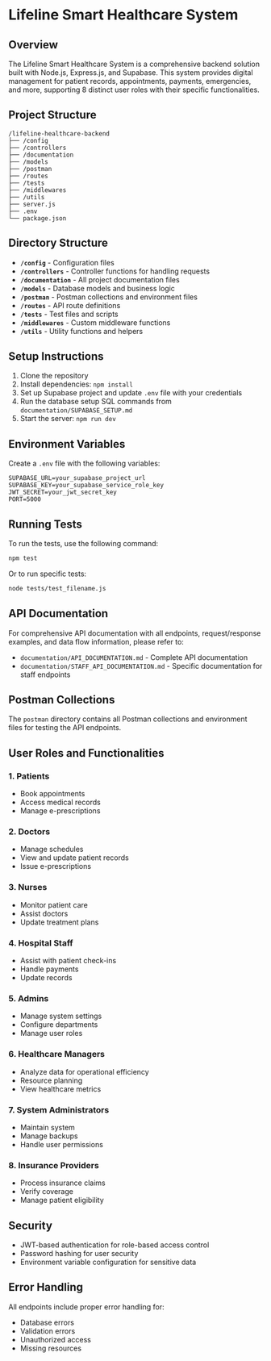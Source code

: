 # Lifeline Smart Healthcare System

## Overview

The Lifeline Smart Healthcare System is a comprehensive backend solution built with Node.js, Express.js, and Supabase. This system provides digital management for patient records, appointments, payments, emergencies, and more, supporting 8 distinct user roles with their specific functionalities.

## Project Structure

```
/lifeline-healthcare-backend
├── /config
├── /controllers
├── /documentation
├── /models
├── /postman
├── /routes
├── /tests
├── /middlewares
├── /utils
├── server.js
├── .env
└── package.json
```

## Directory Structure

- **`/config`** - Configuration files
- **`/controllers`** - Controller functions for handling requests
- **`/documentation`** - All project documentation files
- **`/models`** - Database models and business logic
- **`/postman`** - Postman collections and environment files
- **`/routes`** - API route definitions
- **`/tests`** - Test files and scripts
- **`/middlewares`** - Custom middleware functions
- **`/utils`** - Utility functions and helpers

## Setup Instructions

1. Clone the repository
2. Install dependencies: `npm install`
3. Set up Supabase project and update `.env` file with your credentials
4. Run the database setup SQL commands from `documentation/SUPABASE_SETUP.md`
5. Start the server: `npm run dev`

## Environment Variables

Create a `.env` file with the following variables:
```
SUPABASE_URL=your_supabase_project_url
SUPABASE_KEY=your_supabase_service_role_key
JWT_SECRET=your_jwt_secret_key
PORT=5000
```

## Running Tests

To run the tests, use the following command:

```bash
npm test
```

Or to run specific tests:
```bash
node tests/test_filename.js
```

## API Documentation

For comprehensive API documentation with all endpoints, request/response examples, and data flow information, please refer to:
- `documentation/API_DOCUMENTATION.md` - Complete API documentation
- `documentation/STAFF_API_DOCUMENTATION.md` - Specific documentation for staff endpoints

## Postman Collections

The `postman` directory contains all Postman collections and environment files for testing the API endpoints.

## User Roles and Functionalities

### 1. Patients
- Book appointments
- Access medical records
- Manage e-prescriptions

### 2. Doctors
- Manage schedules
- View and update patient records
- Issue e-prescriptions

### 3. Nurses
- Monitor patient care
- Assist doctors
- Update treatment plans

### 4. Hospital Staff
- Assist with patient check-ins
- Handle payments
- Update records

### 5. Admins
- Manage system settings
- Configure departments
- Manage user roles

### 6. Healthcare Managers
- Analyze data for operational efficiency
- Resource planning
- View healthcare metrics

### 7. System Administrators
- Maintain system
- Manage backups
- Handle user permissions

### 8. Insurance Providers
- Process insurance claims
- Verify coverage
- Manage patient eligibility

## Security

- JWT-based authentication for role-based access control
- Password hashing for user security
- Environment variable configuration for sensitive data

## Error Handling

All endpoints include proper error handling for:
- Database errors
- Validation errors
- Unauthorized access
- Missing resources